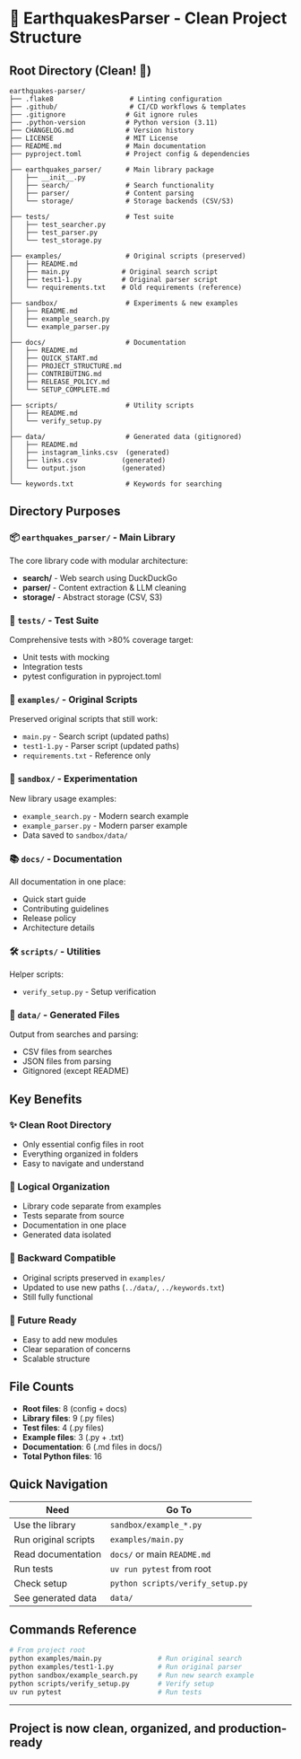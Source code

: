 # 📁 EarthquakesParser - Clean Project Structure

## Root Directory (Clean! 🎉)

```text
earthquakes-parser/
├── .flake8                   # Linting configuration
├── .github/                  # CI/CD workflows & templates
├── .gitignore               # Git ignore rules
├── .python-version          # Python version (3.11)
├── CHANGELOG.md             # Version history
├── LICENSE                  # MIT License
├── README.md                # Main documentation
├── pyproject.toml           # Project config & dependencies
│
├── earthquakes_parser/      # Main library package
│   ├── __init__.py
│   ├── search/              # Search functionality
│   ├── parser/              # Content parsing
│   └── storage/             # Storage backends (CSV/S3)
│
├── tests/                   # Test suite
│   ├── test_searcher.py
│   ├── test_parser.py
│   └── test_storage.py
│
├── examples/                # Original scripts (preserved)
│   ├── README.md
│   ├── main.py             # Original search script
│   ├── test1-1.py          # Original parser script
│   └── requirements.txt    # Old requirements (reference)
│
├── sandbox/                 # Experiments & new examples
│   ├── README.md
│   ├── example_search.py
│   └── example_parser.py
│
├── docs/                    # Documentation
│   ├── README.md
│   ├── QUICK_START.md
│   ├── PROJECT_STRUCTURE.md
│   ├── CONTRIBUTING.md
│   ├── RELEASE_POLICY.md
│   └── SETUP_COMPLETE.md
│
├── scripts/                 # Utility scripts
│   ├── README.md
│   └── verify_setup.py
│
├── data/                    # Generated data (gitignored)
│   ├── README.md
│   ├── instagram_links.csv  (generated)
│   ├── links.csv           (generated)
│   └── output.json         (generated)
│
└── keywords.txt             # Keywords for searching
```

## Directory Purposes

### 📦 `earthquakes_parser/` - Main Library

The core library code with modular architecture:

- **search/** - Web search using DuckDuckGo
- **parser/** - Content extraction & LLM cleaning
- **storage/** - Abstract storage (CSV, S3)

### 🧪 `tests/` - Test Suite

Comprehensive tests with >80% coverage target:

- Unit tests with mocking
- Integration tests
- pytest configuration in pyproject.toml

### 📜 `examples/` - Original Scripts

Preserved original scripts that still work:

- `main.py` - Search script (updated paths)
- `test1-1.py` - Parser script (updated paths)
- `requirements.txt` - Reference only

### 🎪 `sandbox/` - Experimentation

New library usage examples:

- `example_search.py` - Modern search example
- `example_parser.py` - Modern parser example
- Data saved to `sandbox/data/`

### 📚 `docs/` - Documentation

All documentation in one place:

- Quick start guide
- Contributing guidelines
- Release policy
- Architecture details

### 🛠️ `scripts/` - Utilities

Helper scripts:

- `verify_setup.py` - Setup verification

### 💾 `data/` - Generated Files

Output from searches and parsing:

- CSV files from searches
- JSON files from parsing
- Gitignored (except README)

## Key Benefits

### ✨ Clean Root Directory

- Only essential config files in root
- Everything organized in folders
- Easy to navigate and understand

### 📂 Logical Organization

- Library code separate from examples
- Tests separate from source
- Documentation in one place
- Generated data isolated

### 🔄 Backward Compatible

- Original scripts preserved in `examples/`
- Updated to use new paths (`../data/`, `../keywords.txt`)
- Still fully functional

### 🚀 Future Ready

- Easy to add new modules
- Clear separation of concerns
- Scalable structure

## File Counts

- **Root files**: 8 (config + docs)
- **Library files**: 9 (.py files)
- **Test files**: 4 (.py files)
- **Example files**: 3 (.py + .txt)
- **Documentation**: 6 (.md files in docs/)
- **Total Python files**: 16

## Quick Navigation

| Need | Go To |
|------|-------|
| Use the library | `sandbox/example_*.py` |
| Run original scripts | `examples/main.py` |
| Read documentation | `docs/` or main `README.md` |
| Run tests | `uv run pytest` from root |
| Check setup | `python scripts/verify_setup.py` |
| See generated data | `data/` |

## Commands Reference

```bash
# From project root
python examples/main.py              # Run original search
python examples/test1-1.py           # Run original parser
python sandbox/example_search.py     # Run new search example
python scripts/verify_setup.py       # Verify setup
uv run pytest                        # Run tests
```

---

## Project is now clean, organized, and production-ready
